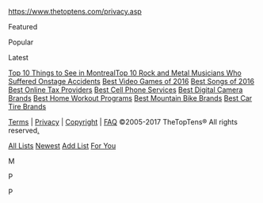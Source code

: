https://www.thetoptens.com/privacy.asp

Featured

Popular

Latest

[Top 10 Things to See in Montreal](https://www.thetoptens.com/things-see-montreal/)[Top 10 Rock and Metal Musicians Who Suffered Onstage Accidents](https://www.thetoptens.com/rock-metal-musicians-who-suffered-onstage-accidents/) [Best Video Games of 2016](https://www.thetoptens.com/video-games-2016/) [Best Songs of 2016](https://www.thetoptens.com/songs-2016/) [Best Online Tax Providers](https://www.thetoptens.com/online-tax-providers/) [Best Cell Phone Services](https://www.thetoptens.com/best-cell-phone-services/) [Best Digital Camera Brands](https://www.thetoptens.com/best-digital-camera-brands/) [Best Home Workout Programs](https://www.thetoptens.com/best-home-workout-programs/) [Best Mountain Bike Brands](https://www.thetoptens.com/best-brands-mountain-bikes/) [Best Car Tire Brands](https://www.thetoptens.com/best-car-tire-brands/)

<a href="https://www.thetoptens.com/" class="logo"><em></em></a>
[](https://plus.google.com/+ThetoptensOfficial) [](https://www.facebook.com/TheTopTensCom)

<span>[Terms](https://www.thetoptens.com/terms.asp) | [Privacy](https://www.thetoptens.com/privacy.asp) | [Copyright](https://www.thetoptens.com/copyright.asp) | [FAQ](https://www.thetoptens.com/faq.asp)
©2005-2017 TheTopTens® All rights reserved[.](https://www.thetoptens.com/r/?i=2682109)</span>

[All Lists](https://www.thetoptens.com/lists/) [Newest](https://www.thetoptens.com/new.asp) [Add List](https://www.thetoptens.com/addlist.asp) [For You](https://www.thetoptens.com/recommended.asp)

<a href="https://www.thetoptens.com/" class="logo"><em></em></a>
M

P

<span>P</span>


